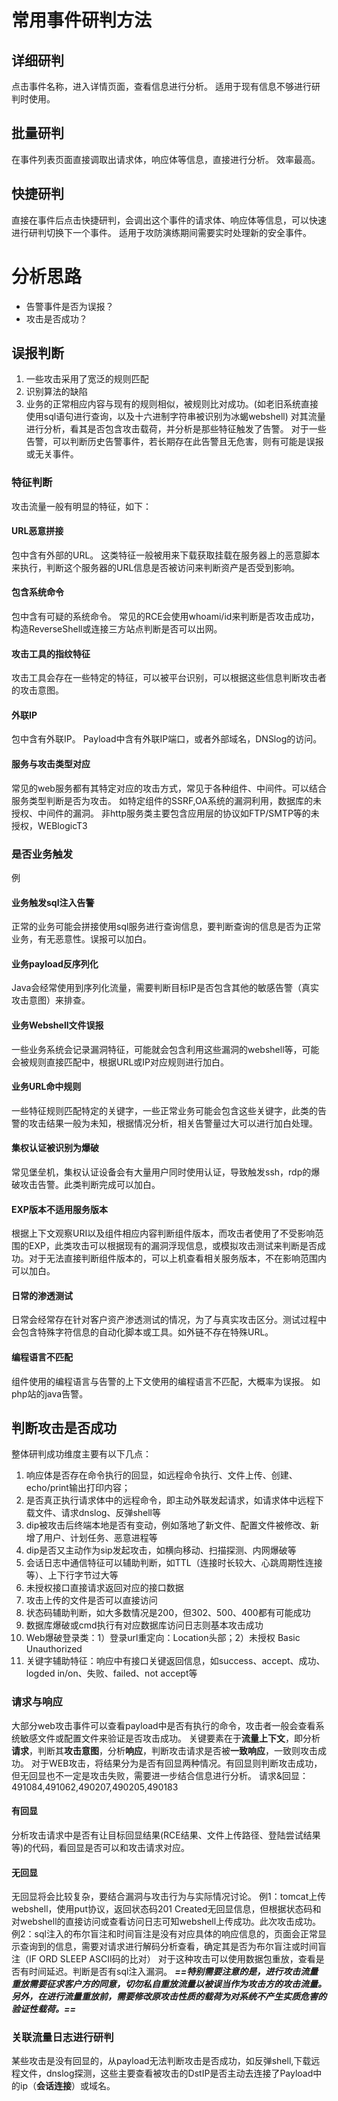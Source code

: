 # 常用事件研判方法
## 详细研判
点击事件名称，进入详情页面，查看信息进行分析。
适用于现有信息不够进行研判时使用。
## 批量研判
在事件列表页面直接调取出请求体，响应体等信息，直接进行分析。
效率最高。
## 快捷研判
直接在事件后点击快捷研判，会调出这个事件的请求体、响应体等信息，可以快速进行研判切换下一个事件。
适用于攻防演练期间需要实时处理新的安全事件。
# 分析思路
- 告警事件是否为误报？
- 攻击是否成功？
## 误报判断
1. 一些攻击采用了宽泛的规则匹配
2. 识别算法的缺陷
3. 业务的正常相应内容与现有的规则相似，被规则比对成功。(如老旧系统直接使用sql语句进行查询，以及十六进制字符串被识别为冰蝎webshell)
对其流量进行分析，看其是否包含攻击载荷，并分析是那些特征触发了告警。
对于一些告警，可以判断历史告警事件，若长期存在此告警且无危害，则有可能是误报或无关事件。

### 特征判断
攻击流量一般有明显的特征，如下：
#### URL恶意拼接
包中含有外部的URL。
这类特征一般被用来下载获取挂载在服务器上的恶意脚本来执行，判断这个服务器的URL信息是否被访问来判断资产是否受到影响。
#### 包含系统命令
包中含有可疑的系统命令。
常见的RCE会使用whoami/id来判断是否攻击成功，构造ReverseShell或连接三方站点判断是否可以出网。
#### 攻击工具的指纹特征
攻击工具会存在一些特定的特征，可以被平台识别，可以根据这些信息判断攻击者的攻击意图。
#### 外联IP
包中含有外联IP。
Payload中含有外联IP端口，或者外部域名，DNSlog的访问。
#### 服务与攻击类型对应
常见的web服务都有其特定对应的攻击方式，常见于各种组件、中间件。可以结合服务类型判断是否为攻击。
如特定组件的SSRF,OA系统的漏洞利用，数据库的未授权、中间件的漏洞。
非http服务类主要包含应用层的协议如FTP/SMTP等的未授权，WEBlogicT3

### 是否业务触发
例
#### 业务触发sql注入告警
正常的业务可能会拼接使用sql服务进行查询信息，要判断查询的信息是否为正常业务，有无恶意性。误报可以加白。
#### 业务payload反序列化
Java会经常使用到序列化流量，需要判断目标IP是否包含其他的敏感告警（真实攻击意图）来排查。
#### 业务Webshell文件误报
一些业务系统会记录漏洞特征，可能就会包含利用这些漏洞的webshell等，可能会被规则直接匹配中，根据URL或IP对应规则进行加白。
#### 业务URL命中规则
一些特征规则匹配特定的关键字，一些正常业务可能会包含这些关键字，此类的告警的攻击结果一般为未知，根据情况分析，相关告警量过大可以进行加白处理。
#### 集权认证被识别为爆破
常见堡垒机，集权认证设备会有大量用户同时使用认证，导致触发ssh，rdp的爆破攻击告警。此类判断完成可以加白。

#### EXP版本不适用服务版本
根据上下文观察URI以及组件相应内容判断组件版本，而攻击者使用了不受影响范围的EXP，此类攻击可以根据现有的漏洞浮现信息，或模拟攻击测试来判断是否成功。对于无法直接判断组件版本的，可以上机查看相关服务版本，不在影响范围内可以加白。
#### 日常的渗透测试
日常会经常存在针对客户资产渗透测试的情况，为了与真实攻击区分。测试过程中会包含特殊字符信息的自动化脚本或工具。如外链不存在特殊URL。
#### 编程语言不匹配
组件使用的编程语言与告警的上下文使用的编程语言不匹配，大概率为误报。
如php站的java告警。
## 判断攻击是否成功
整体研判成功维度主要有以下几点：

1. 响应体是否存在命令执行的回显，如远程命令执行、文件上传、创建、echo/print输出打印内容；
2. 是否真正执行请求体中的远程命令，即主动外联发起请求，如请求体中远程下载文件、请求dnslog、反弹shell等
3. dip被攻击后终端本地是否有变动，例如落地了新文件、配置文件被修改、新增了用户、计划任务、恶意进程等
4. dip是否又主动作为sip发起攻击，如横向移动、扫描探测、内网爆破等
5. 会话日志中通信特征可以辅助判断，如TTL（连接时长较大、心跳周期性连接等）、上下行字节过大等
6. 未授权接口直接请求返回对应的接口数据
7. 攻击上传的文件是否可以直接访问
8. 状态码辅助判断，如大多数情况是200，但302、500、400都有可能成功
9. 数据库爆破或cmd执行有对应数据库访问日志则基本攻击成功
10. Web爆破登录类：1）登录url重定向：Location头部；2）未授权 Basic Unauthorized
11. 关键字辅助特征：响应中有接口关键返回信息，如success、accept、成功、logded in/on、失败、failed、not accept等
### 请求与响应
大部分web攻击事件可以查看payload中是否有执行的命令，攻击者一般会查看系统敏感文件或配置文件来验证是否攻击成功。
关键要素在于**流量上下文**，即分析**请求**，判断其**攻击意图**，分析**响应**，判断攻击请求是否被**一致响应**，一致则攻击成功。
对于WEB攻击，将结果分为是否有回显两种情况。有回显则判断攻击成功，但无回显也不一定是攻击失败，需要进一步结合信息进行分析。
请求&回显：
491084,491062,490207,490205,490183
#### 有回显
分析攻击请求中是否有让目标回显结果(RCE结果、文件上传路径、登陆尝试结果等)的代码，看回显是否可以和攻击请求对应。
#### 无回显
无回显将会比较复杂，要结合漏洞与攻击行为与实际情况讨论。
例1：tomcat上传webshell，使用put协议，返回状态码201 Created无回显信息，但根据状态码和对webshell的直接访问或查看访问日志可知webshell上传成功。此次攻击成功。
例2：sql注入的布尔盲注和时间盲注是没有对应具体的响应信息的，页面会正常显示查询到的信息，需要对请求进行解码分析查看，确定其是否为布尔盲注或时间盲注（IF ORD SLEEP ASCII码的比对）
对于这种攻击可以使用数据包重放，查看是否有时间延迟。判断是否有sql注入漏洞。
***==特别需要注意的是，进行攻击流量重放需要征求客户方的同意，切勿私自重放流量以被误当作为攻击方的攻击流量。另外，在进行流量重放前，需要修改原攻击性质的载荷为对系统不产生实质危害的验证性载荷。==***
### 关联流量日志进行研判
某些攻击是没有回显的，从payload无法判断攻击是否成功，如反弹shell,下载远程文件，dnslog探测，这些主要查看被攻击的DstIP是否主动去连接了Payload中的ip（**会话连接**）或域名。
